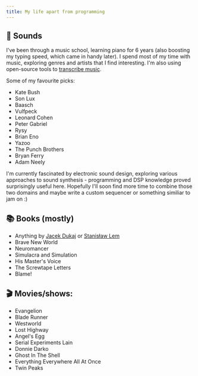 ```yaml
---
title: My life apart from programming
---
```


## 🎹 Sounds

I've been through a music school, learning piano for 6 years (also boosting my typing speed, which came in handy later).
I spend most of my time with music, exploring genres and artists that I find interesting.
I'm also using open-source tools to [transcribe music](/music-transcribing).

Some of my favourite picks:

- Kate Bush
- Son Lux
- Baasch
- Vulfpeck
- Leonard Cohen
- Peter Gabriel
- Rysy
- Brian Eno
- Yazoo
- The Punch Brothers
- Bryan Ferry
- Adam Neely

I'm currently fascinated by electronic sound design, exploring various approaches to sound synthesis -
programming and DSP knowledge proved surprisingly useful here. Hopefully I'll soon find more time to combine
those two domains and maybe write a custom sequencer or something similiar to jam on :)

## 📚 Books (mostly)

- Anything by [Jacek Dukaj](https://en.wikipedia.org/wiki/Jacek_Dukaj) or [Stanisław Lem](https://en.wikipedia.org/wiki/Stanis%C5%82aw_Lem)
- Brave New World
- Neuromancer
- Simulacra and Simulation
- His Master's Voice
- The Screwtape Letters
- Blame!

## 🎬 Movies/shows:

- Evangelion
- Blade Runner
- Westworld
- Lost Highway
- Angel's Egg
- Serial Experiments Lain
- Donnie Darko
- Ghost In The Shell 
- Everything Everywhere All At Once
- Twin Peaks
